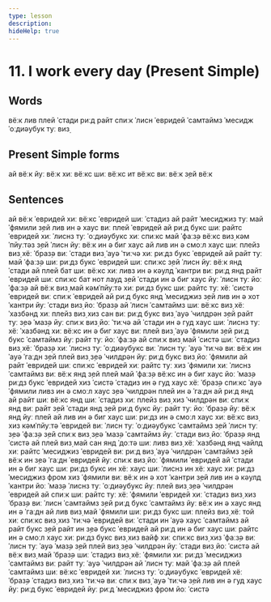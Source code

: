 ```yaml
---
type: lesson
description:
hideHelp: true
---
```


# 11. I work every day (Present Simple)

## Words

вёːк
лив
плей
ˈстади
риːд
райт
спиːк
ˈлисн
ˈевридей
ˈсамтаймз
ˈмесидж
ˈоːдиəубук
туː
виз̣

## Present Simple forms

ай вёːк
йуː вёːк
хиː вёːкс
шиː вёːкс
ит вёːкс
виː вёːк
з̣ей вёːк

## Sentences

ай вёːк ˈевридей
хиː вёːкс ˈевридей
шиː ˈстадиз
ай райт ˈмесиджиз туː май ˈфямили
з̣ей лив ин ə хаус
виː плей ˈевридей
ай риːд букс
шиː райтс ˈевридей
хиː ˈлиснз туː ˈоːдиəубукс
хиː спиːкс
май ˈфаːз̣ə вёːкс виз̣ кəмˈпйуːтəз
з̣ей ˈлисн
йуː вёːк ин ə биг хаус
ай лив ин ə смоːл хаус
шиː плейз виз̣ хёː ˈбраз̣ə
виː ˈстади виз̣ ˈауə ˈтиːчə
хиː риːдз букс ˈевридей
ай райт туː май ˈфаːз̣ə
шиː риːдз букс ˈевридей
шиː спиːкс
з̣ей ˈлисн
йуː вёːк янд ˈстади
ай плей бат шиː вёːкс
хиː ливз ин ə кəулд ˈкантри
виː риːд янд райт ˈевридей
шиː спиːкс бат нот лауд
з̣ей ˈстади ин ə биг хаус
йуː ˈлисн туː йоː ˈфаːз̣ə
ай вёːк виз̣ май кəмˈпйуːтə
хиː риːдз букс
шиː райтс туː хёː ˈсистə ˈевридей
виː спиːк ˈевридей
ай риːд букс янд ˈмесиджиз
з̣ей лив ин ə хот ˈкантри
йуː ˈстади виз̣ йоː ˈбраз̣ə
ай ˈлисн ˈсамтаймз
шиː вёːкс виз̣ хёː ˈхазбəнд
хиː плейз виз̣ хиз сан
виː риːд букс виз̣ ˈауə ˈчилдрəн
з̣ей райт туː з̣еə ˈмаз̣ə
йуː спиːк виз̣ йоː ˈтиːчə
ай ˈстади ин ə гуд хаус
шиː ˈлиснз туː хёː ˈхазбəнд
хиː вёːкс ин ə биг хаус
виː плей виз̣ ˈауə ˈфямили
з̣ей риːд букс ˈсамтаймз
йуː райт туː йоː ˈфаːз̣ə
ай спиːк виз̣ май ˈсистə
шиː ˈстадиз виз̣ хёː ˈбраз̣ə
хиː ˈлиснз туː ˈоːдиəубукс
виː ˈлисн туː ˈауə ˈтиːчə
виː вёːк ин ˈауə ˈгаːдн
з̣ей плей виз̣ з̣еə ˈчилдрəн
йуː риːд букс виз̣ йоː ˈфямили
ай райт ˈевридей
шиː спиːкс ˈевридей
хиː райтс туː хиз ˈфямили
хиː ˈлиснз ˈсамтаймз
виː вёːк янд з̣ей плей
май ˈфаːз̣ə вёːкс ин ə биг хаус
йоː ˈмаз̣ə риːдз букс ˈевридей
хиз ˈсистə ˈстадиз ин ə гуд хаус
хёː ˈбраз̣ə спиːкс
ˈауə ˈфямили ливз ин ə смоːл хаус
з̣еə ˈчилдрəн плей ин ə ˈгаːдн
ай риːд янд ай райт
шиː вёːкс янд шиː ˈстадиз
хиː плейз виз̣ хиз ˈчилдрəн
виː спиːк янд виː райт
з̣ей ˈстади янд з̣ей риːд букс
йуː райт туː йоː ˈбраз̣ə
йуː вёːк янд йуː плей
ай лив ин ə биг хаус
шиː риːдз ин ə смоːл хаус
хиː вёːкс виз̣ хиз кəмˈпйуːтə ˈевридей
виː ˈлисн туː ˈоːдиəубукс ˈсамтаймз
з̣ей ˈлисн туː з̣еə ˈфаːз̣ə
з̣ей спиːк виз̣ з̣еə ˈмаз̣ə ˈсамтаймз
йуː ˈстади виз̣ йоː ˈбраз̣ə янд ˈсистə
ай плей виз̣ май сан янд ˈдоːтə
шиː ливз виз̣ хёː ˈхазбəнд янд чайлд
хиː райтс ˈмесиджиз ˈевридей
виː риːд виз̣ ˈауə ˈчилдрəн ˈсамтаймз
з̣ей вёːк ин з̣еə ˈгаːдн ˈевридей
йуː спиːк виз̣ йоː ˈфямили ˈевридей
ай ˈстади ин ə биг хаус
шиː риːдз букс ин хёː хаус
шиː ˈлиснз ин хёː хаус
хиː риːдз ˈмесиджиз фром хиз ˈфямили
виː вёːк ин ə хот ˈкантри
з̣ей лив ин ə кəулд ˈкантри
йоː ˈмаз̣ə ˈлиснз туː ˈоːдиəубукс
йуː плей виз̣ з̣еə ˈчилдрəн ˈевридей
ай спиːк
шиː райтс туː хёː ˈфямили ˈевридей
хиː ˈстадиз виз̣ хиз ˈбраз̣ə
виː ˈлисн ˈсамтаймз
з̣ей риːд букс ˈсамтаймз
йуː вёːк ин ə хаус янд ин ə ˈгаːдн
ай лив виз̣ май ˈфямили
шиː риːдз букс
шиː плейз виз̣ хёː той
хиː спиːкс виз̣ хиз ˈтиːчə ˈевридей
виː ˈстади ин ˈауə хаус ˈсамтаймз
ай райт букс
з̣ей райт ин з̣еə букс ˈевридей
ай риːд ин ə биг хаус
шиː райтс ин ə смоːл хаус
хиː риːдз букс виз̣ хиз вайф
хиː спиːкс виз̣ хиз ˈфаːз̣ə
виː ˈлисн туː ˈауə ˈмаз̣ə
з̣ей плей виз̣ з̣еə ˈчилдрəн
йуː ˈстади виз̣ йоː ˈсистə
ай вёːк виз̣ май ˈбраз̣ə
шиː ˈстадиз виз̣ хёː ˈфямили
хиː риːдз ˈмесиджиз ˈсамтаймз
виː райт туː ˈауə ˈчилдрəн
ай ˈлисн туː май ˈфаːз̣ə
ай плей ˈсамтаймз
шиː вёːкс ˈевридей
хиː ˈлиснз туː ˈоːдиəубукс ˈевридей
хёː ˈбраз̣ə ˈстадиз виз̣ хиз ˈтиːчə
виː спиːк виз̣ ˈауə ˈтиːчə
з̣ей лив ин ə гуд хаус
йуː риːд букс ˈевридей
йуː риːд ˈмесиджиз фром йоː ˈсистə
